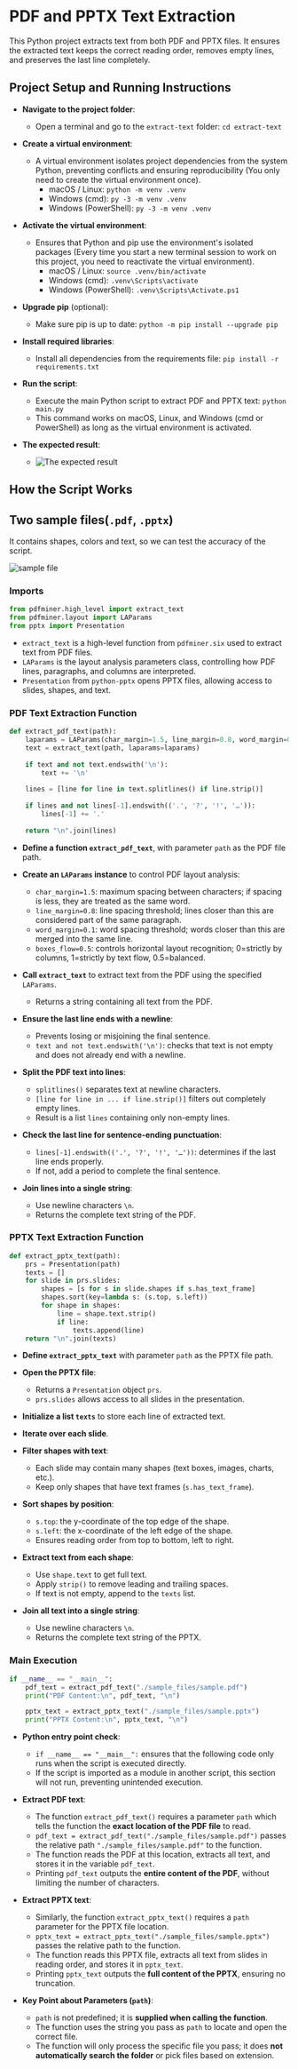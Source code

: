 # PDF and PPTX Text Extraction

This Python project extracts text from both PDF and PPTX files. It ensures the extracted text keeps the correct reading order, removes empty lines, and preserves the last line completely.

## Project Setup and Running Instructions

- **Navigate to the project folder**:
  - Open a terminal and go to the `extract-text` folder:
    `cd extract-text`

- **Create a virtual environment**:
  - A virtual environment isolates project dependencies from the system Python, preventing conflicts and ensuring reproducibility (You only need to create the virtual environment once).
    - macOS / Linux: `python -m venv .venv`
    - Windows (cmd): `py -3 -m venv .venv`
    - Windows (PowerShell): `py -3 -m venv .venv`

- **Activate the virtual environment**:
  - Ensures that Python and pip use the environment's isolated packages (Every time you start a new terminal session to work on this project, you need to reactivate the virtual environment).
    - macOS / Linux: `source .venv/bin/activate`
    - Windows (cmd): `.venv\Scripts\activate`
    - Windows (PowerShell): `.venv\Scripts\Activate.ps1`

- **Upgrade pip** (optional):
  - Make sure pip is up to date: `python -m pip install --upgrade pip`

- **Install required libraries**:
  - Install all dependencies from the requirements file: `pip install -r requirements.txt`

- **Run the script**:
  - Execute the main Python script to extract PDF and PPTX text: `python main.py`
  - This command works on macOS, Linux, and Windows (cmd or PowerShell) as long as the virtual environment is activated.

- **The expected result**:
  - ![The expected result](/extract-text/img/result.png)

## How the Script Works

## Two sample files(`.pdf`, `.pptx`)
It contains shapes, colors and text, so we can test the accuracy of the script.

![sample file](/extract-text/img/sample-file.png)

### Imports
```python
from pdfminer.high_level import extract_text
from pdfminer.layout import LAParams
from pptx import Presentation
```

- `extract_text` is a high-level function from `pdfminer.six` used to extract text from PDF files.
- `LAParams` is the layout analysis parameters class, controlling how PDF lines, paragraphs, and columns are interpreted.
- `Presentation` from `python-pptx` opens PPTX files, allowing access to slides, shapes, and text.

### PDF Text Extraction Function
```python
def extract_pdf_text(path):
    laparams = LAParams(char_margin=1.5, line_margin=0.8, word_margin=0.1, boxes_flow=0.5)
    text = extract_text(path, laparams=laparams)
    
    if text and not text.endswith('\n'):
        text += '\n'
    
    lines = [line for line in text.splitlines() if line.strip()]
    
    if lines and not lines[-1].endswith(('.', '?', '!', '…')):
        lines[-1] += '.'
    
    return "\n".join(lines)
```

- **Define a function `extract_pdf_text`**, with parameter `path` as the PDF file path.

- **Create an `LAParams` instance** to control PDF layout analysis:
  - `char_margin=1.5`: maximum spacing between characters; if spacing is less, they are treated as the same word.
  - `line_margin=0.8`: line spacing threshold; lines closer than this are considered part of the same paragraph.
  - `word_margin=0.1`: word spacing threshold; words closer than this are merged into the same line.
  - `boxes_flow=0.5`: controls horizontal layout recognition; 0=strictly by columns, 1=strictly by text flow, 0.5=balanced.

- **Call `extract_text`** to extract text from the PDF using the specified `LAParams`.
  - Returns a string containing all text from the PDF.

- **Ensure the last line ends with a newline**:
  - Prevents losing or misjoining the final sentence.
  - `text and not text.endswith('\n')`: checks that text is not empty and does not already end with a newline.

- **Split the PDF text into lines**:
  - `splitlines()` separates text at newline characters.
  - `[line for line in ... if line.strip()]` filters out completely empty lines.
  - Result is a list `lines` containing only non-empty lines.

- **Check the last line for sentence-ending punctuation**:
  - `lines[-1].endswith(('.', '?', '!', '…'))`: determines if the last line ends properly.
  - If not, add a period to complete the final sentence.

- **Join lines into a single string**:
  - Use newline characters `\n`.
  - Returns the complete text string of the PDF.

### PPTX Text Extraction Function
```python
def extract_pptx_text(path):
    prs = Presentation(path)
    texts = []
    for slide in prs.slides:
        shapes = [s for s in slide.shapes if s.has_text_frame]
        shapes.sort(key=lambda s: (s.top, s.left))
        for shape in shapes:
            line = shape.text.strip()
            if line:
                texts.append(line)
    return "\n".join(texts)
```

- **Define `extract_pptx_text`** with parameter `path` as the PPTX file path.

- **Open the PPTX file**:
  - Returns a `Presentation` object `prs`.
  - `prs.slides` allows access to all slides in the presentation.

- **Initialize a list `texts`** to store each line of extracted text.

- **Iterate over each slide**.

- **Filter shapes with text**:
  - Each slide may contain many shapes (text boxes, images, charts, etc.).
  - Keep only shapes that have text frames (`s.has_text_frame`).

- **Sort shapes by position**:
  - `s.top`: the y-coordinate of the top edge of the shape.
  - `s.left`: the x-coordinate of the left edge of the shape.
  - Ensures reading order from top to bottom, left to right.

- **Extract text from each shape**:
  - Use `shape.text` to get full text.
  - Apply `strip()` to remove leading and trailing spaces.
  - If text is not empty, append to the `texts` list.

- **Join all text into a single string**:
  - Use newline characters `\n`.
  - Returns the complete text string of the PPTX.

### Main Execution
```python
if __name__ == "__main__":
    pdf_text = extract_pdf_text("./sample_files/sample.pdf")
    print("PDF Content:\n", pdf_text, "\n")

    pptx_text = extract_pptx_text("./sample_files/sample.pptx")
    print("PPTX Content:\n", pptx_text, "\n")
```

- **Python entry point check**:
  - `if __name__ == "__main__":` ensures that the following code only runs when the script is executed directly.
  - If the script is imported as a module in another script, this section will not run, preventing unintended execution.

- **Extract PDF text**:
  - The function `extract_pdf_text()` requires a parameter `path` which tells the function the **exact location of the PDF file** to read.
  - `pdf_text = extract_pdf_text("./sample_files/sample.pdf")` passes the relative path `"./sample_files/sample.pdf"` to the function.
  - The function reads the PDF at this location, extracts all text, and stores it in the variable `pdf_text`.
  - Printing `pdf_text` outputs the **entire content of the PDF**, without limiting the number of characters.

- **Extract PPTX text**:
  - Similarly, the function `extract_pptx_text()` requires a `path` parameter for the PPTX file location.
  - `pptx_text = extract_pptx_text("./sample_files/sample.pptx")` passes the relative path to the function.
  - The function reads this PPTX file, extracts all text from slides in reading order, and stores it in `pptx_text`.
  - Printing `pptx_text` outputs the **full content of the PPTX**, ensuring no truncation.

- **Key Point about Parameters (`path`)**:
  - `path` is not predefined; it is **supplied when calling the function**.
  - The function uses the string you pass as `path` to locate and open the correct file.
  - The function will only process the specific file you pass; it does **not automatically search the folder** or pick files based on extension.
